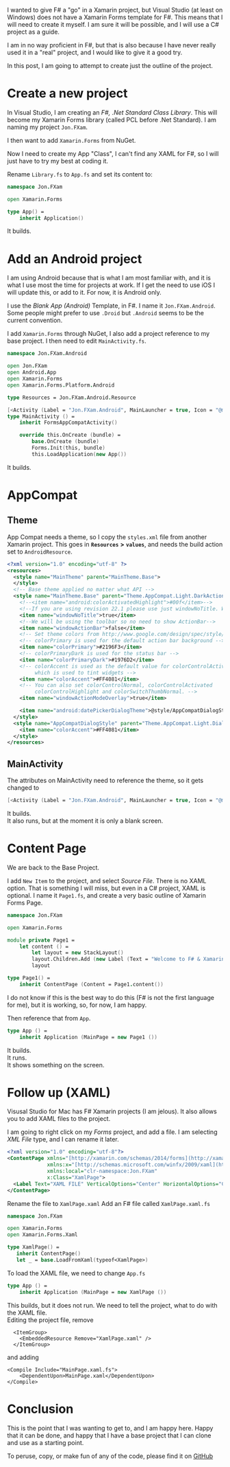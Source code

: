 
I wanted to give F# a "go" in a Xamarin project, but Visual Studio (at least on Windows) does not have a Xamarin Forms template for F#. This means that I will need to create it myself.
I am sure it will be possible, and I will use a C# project as a guide.

I am in no way proficient in F#, but that is also because I have never really used it in a "real" project, and I would like to give it a good try.

In this post, I am going to attempt to create just the outline of the project.

# Create a new project
In Visual Studio, I am creating an _F#, .Net Standard Class Library_. This will become my Xamarin Forms library (called PCL before .Net Standard). I am naming my project `Jon.FXam`.

I then want to add `Xamarin.Forms` from NuGet.

Now I need to create my App "Class", I can't find any XAML for F#, so I will just have to try my best at coding it.

Rename `Library.fs` to `App.fs` and set its content to:
```fsharp
namespace Jon.FXam

open Xamarin.Forms

type App() =
    inherit Application()
```

It builds.

# Add an Android project
I am using Android because that is what I am most familiar with, and it is what I use most the time for projects at work. If I get the need to use iOS I will update this, or add to it.  For now, it is Android only.

I use the _Blank App (Android)_ Template, in F#. I name it `Jon.FXam.Android`. Some people might prefer to use `.Droid` but `.Android` seems to be the current convention.

I add `Xamarin.Forms` through NuGet, I also add a project reference to my base project. I then need to edit `MainActivity.fs`.
```fsharp
namespace Jon.FXam.Android

open Jon.FXam
open Android.App
open Xamarin.Forms
open Xamarin.Forms.Platform.Android

type Resources = Jon.FXam.Android.Resource

[<Activity (Label = "Jon.FXam.Android", MainLauncher = true, Icon = "@mipmap/icon")>]
type MainActivity () =
    inherit FormsAppCompatActivity()

    override this.OnCreate (bundle) =
        base.OnCreate (bundle)
        Forms.Init(this, bundle)
        this.LoadApplication(new App())
```

It builds.

# AppCompat
## Theme
App Compat needs a theme, so I copy the `styles.xml` file from another Xamarin project. This goes in  __`Resources`__ __>__ __`values`__, and needs the build action set to `AndroidResource`.
```xml
<?xml version="1.0" encoding="utf-8" ?>
<resources>
  <style name="MainTheme" parent="MainTheme.Base">
  </style>
  <!-- Base theme applied no matter what API -->
  <style name="MainTheme.Base" parent="Theme.AppCompat.Light.DarkActionBar">
    <!--<item name="android:colorActivatedHighlight">#00f</item>-->
    <!--If you are using revision 22.1 please use just windowNoTitle. Without android:-->
    <item name="windowNoTitle">true</item>
    <!--We will be using the toolbar so no need to show ActionBar-->
    <item name="windowActionBar">false</item>
    <!-- Set theme colors from http://www.google.com/design/spec/style/color.html#color-color-palette -->
    <!-- colorPrimary is used for the default action bar background -->
    <item name="colorPrimary">#2196F3</item>
    <!-- colorPrimaryDark is used for the status bar -->
    <item name="colorPrimaryDark">#1976D2</item>
    <!-- colorAccent is used as the default value for colorControlActivated
         which is used to tint widgets -->
    <item name="colorAccent">#FF4081</item>
    <!-- You can also set colorControlNormal, colorControlActivated
         colorControlHighlight and colorSwitchThumbNormal. -->
    <item name="windowActionModeOverlay">true</item>

    <item name="android:datePickerDialogTheme">@style/AppCompatDialogStyle</item>
  </style>
  <style name="AppCompatDialogStyle" parent="Theme.AppCompat.Light.Dialog">
    <item name="colorAccent">#FF4081</item>
  </style>
</resources>
```

## MainActivity
The attributes on MainActivity need to reference the theme, so it gets changed to
```fsharp
[<Activity (Label = "Jon.FXam.Android", MainLauncher = true, Icon = "@mipmap/icon", Theme = "@style/MainTheme")>]
```

It builds.  
It also runs, but at the moment it is only a blank screen.

# Content Page
We are back to the Base Project.

I add `New Item` to the project,  and select _Source File_. There is no XAML option. That is something I will miss, but even in a C# project, XAML is optional.  I name it `Page1.fs`, and create a very basic outline of Xamarin Forms Page.
```fsharp
namespace Jon.FXam

open Xamarin.Forms

module private Page1 =
    let content () =
        let layout = new StackLayout()
        layout.Children.Add (new Label (Text = "Welcome to F# & Xamarin Forms!"))
        layout

type Page1() =
    inherit ContentPage (Content = Page1.content())


```

I do not know if this is the best way to do this (F# is not the first language for me), but it is working, so, for now, I am happy.

Then reference that from `App`.
```fsharp
type App () =
    inherit Application (MainPage = new Page1 ())
```

It builds.  
It runs.  
It shows something on the screen.

# Follow up (XAML)
Visusal Studio for Mac has F# Xamarin projects (I am jelous). It also allows you to add XAML files to the project.

I am going to right click on my _Forms_ project, and add a file. I am selecting _XML File_ type, and I can rename it later.
```xml
<?xml version="1.0" encoding="utf-8"?>
<ContentPage xmlns="[http://xamarin.com/schemas/2014/forms](http://xamarin.com/schemas/2014/forms)"
             xmlns:x="[http://schemas.microsoft.com/winfx/2009/xaml](http://schemas.microsoft.com/winfx/2009/xaml)"
             xmlns:local="clr-namespace:Jon.FXam"
             x:Class="XamlPage">
  <Label Text="XAML FILE" VerticalOptions="Center" HorizontalOptions="Center" />
</ContentPage>
```

Rename the file to `XamlPage.xaml`
Add an F# file called `XamlPage.xaml.fs`
```fsharp
namespace Jon.FXam

open Xamarin.Forms
open Xamarin.Forms.Xaml

type XamlPage() =
   inherit ContentPage()
   let _ = base.LoadFromXaml(typeof<XamlPage>)
```

To load the XAML file, we need to change `App.fs`
```fsharp
type App () =
    inherit Application (MainPage = new XamlPage ())
```

This builds, but it does not run. We need to tell the project, what to do with the XAML file.  
Editing the project file, remove
```
  <ItemGroup>
    <EmbeddedResource Remove="XamlPage.xaml" />
  </ItemGroup>
```
 and adding
```
<Compile Include="MainPage.xaml.fs">  
	<DependentUpon>MainPage.xaml</DependentUpon>  
</Compile>
```



# Conclusion
This is the point that I was wanting to get to, and I am happy here. Happy that it can be done, and happy that I have a base project that I can clone and use as a starting point.

To peruse, copy, or make fun of any of the code, please find it on [GitHub](https://github.com/Thorocaine/JonathanPeelBlog/tree/master/Xamarin-F%23/FXam)
<!--stackedit_data:
eyJwcm9wZXJ0aWVzIjoidGl0bGU6ICdYYW1hcmluIEZvcm1zLC
B3aXRoIEYjJ1xuYXV0aG9yOiBKb25hdGhhbiBQZWVsXG50YWdz
OiAnWGFtYXJpbiwgWGFtYXJpbi5Gb3JtcywgRiMsIC5OZXQnXG
4iLCJoaXN0b3J5IjpbMTM5NDEzNzc2NiwxODc2ODA3NTgyLC0x
NjgzMDkyNjAzLDk3Nzg2MDU5MywtMjI3MjMwNjIwLDIwOTk0MT
kwMDgsMTEwMDE3OTYxNCwtMTkyODA5OTQ1NiwtMTk2Njk0MTQ2
OSwtMTczMDIwMTc3NCwxNTM2NTU1MDA3LDI2NzUxNjYsMTAxOT
cyOTI1MSwtNDUzOTIxMzMwLDMyMTE5MDg5N119
-->
